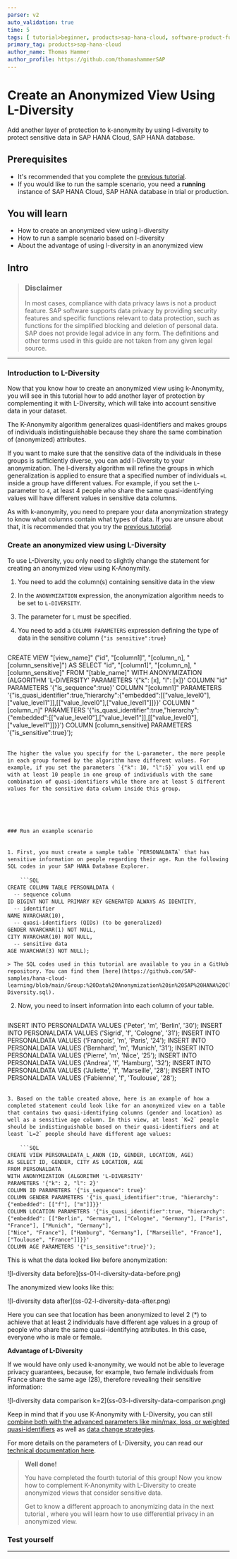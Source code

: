 ```yaml
---
parser: v2
auto_validation: true
time: 5
tags: [ tutorial>beginner, products>sap-hana-cloud, software-product-function>sap-hana-cloud\,-sap-hana-database]
primary_tag: products>sap-hana-cloud
author_name: Thomas Hammer
author_profile: https://github.com/thomashammerSAP
---
```


# Create an Anonymized View Using L-Diversity
<!-- description --> Add another layer of protection to k-anonymity by using l-diversity to protect sensitive data in SAP HANA Cloud, SAP HANA database.

## Prerequisites
- It's recommended that you complete the [previous tutorial](hana-cloud-data-anonymization-3).
- If you would like to run the sample scenario, you need a **running** instance of SAP HANA Cloud, SAP HANA database in trial or production.

## You will learn
- How to create an anonymized view using l-diversity
- How to run a sample scenario based on l-diversity
- About the advantage of using l-diversity in an anonymized view


## Intro
> ### **Disclaimer**
>
>In most cases, compliance with data privacy laws is not a product feature. SAP software supports data privacy by providing security features and specific functions relevant to data protection, such as functions for the simplified blocking and deletion of personal data. SAP does not provide legal advice in any form. The definitions and other terms used in this guide are not taken from any given legal source.

---

### Introduction to L-Diversity


Now that you know how to create an anonymized view using k-Anonymity, you will see in this tutorial how to add another layer of protection by complementing it with L-Diversity, which will take into account sensitive data in your dataset.

The K-Anonymity algorithm generalizes quasi-identifiers and makes groups of individuals indistinguishable because they share the same combination of (anonymized) attributes.

If you want to make sure that the sensitive data of the individuals in these groups is sufficiently diverse, you can add l-Diversity to your anonymization. The l-diversity algorithm will refine the groups in which generalization is applied to ensure that a specified number of individuals `=L` inside a group have different values. For example, if you set the `L`-parameter to `4`, at least 4 people who share the same quasi-identifying values will have different values in sensitive data columns.

As with k-anonymity, you need to prepare your data anonymization strategy to know what columns contain what types of data. If you are unsure about that, it is recommended that you try the [previous tutorial](hana-cloud-data-anonymization-3).


### Create an anonymized view using L-Diversity


To use L-Diversity, you only need to slightly change the statement for creating an anonymized view using K-Anonymity.

1.	You need to add the column(s) containing sensitive data in the view

2.	In the `ANONYMIZATION` expression, the anonymization algorithm needs to be set to `L-DIVERSITY`.

3.	The parameter for `L` must be specified.

4.	You need to add a `COLUMN PARAMETERS` expression defining the type of data in the sensitive column {`"is sensitive":true`}

    ```SQL
CREATE VIEW "[view_name]" ("id", "[column1]", "[column_n], "[column_sensitive]")
AS
SELECT "id", "[column1]", "[column_n], "[column_sensitive]"
FROM "[table_name]"
WITH ANONYMIZATION (ALGORITHM 'L-DIVERSITY' PARAMETERS '{"k": [x], "l": [x]}'
COLUMN "id" PARAMETERS '{"is_sequence":true}'
COLUMN "[column1]" PARAMETERS '{"is_quasi_identifier":true,"hierarchy":{"embedded":[["value_level0"],["value_level1"]],[["value_level0"],["value_level1"]]}}'
COLUMN "[column_n]" PARAMETERS '{"is_quasi_identifier":true,"hierarchy":{"embedded":[["value_level0"],["value_level1"]],[["value_level0"],["value_level1"]]}}')
COLUMN [column_sensitive] PARAMETERS '{"is_sensitive":true}');
```

The higher the value you specify for the L-parameter, the more people in each group formed by the algorithm have different values. For example, if you set the parameters `{"k": 10, "l":5}` you will end up with at least 10 people in one group of individuals with the same combination of quasi-identifiers while there are at least 5 different values for the sensitive data column inside this group.





### Run an example scenario


1. First, you must create a sample table `PERSONALDATA` that has sensitive information on people regarding their age. Run the following SQL codes in your SAP HANA Database Explorer.

    ```SQL
CREATE COLUMN TABLE PERSONALDATA (
  -- sequence column
ID BIGINT NOT NULL PRIMARY KEY GENERATED ALWAYS AS IDENTITY,
  -- identifier
NAME NVARCHAR(10),
  -- quasi-identifiers (QIDs) (to be generalized)
GENDER NVARCHAR(1) NOT NULL,
CITY NVARCHAR(10) NOT NULL,
  -- sensitive data
AGE NVARCHAR(3) NOT NULL);
```
    > The SQL codes used in this tutorial are available to you in a GitHub repository. You can find them [here](https://github.com/SAP-samples/hana-cloud-learning/blob/main/Group:%20Data%20Anonymization%20in%20SAP%20HANA%20Cloud/Tutorial%204_Create%20an%20Anonymized%20View%20using%20L-Diversity.sql).

2. Now, you need to insert information into each column of your table.

    ```SQL
INSERT INTO PERSONALDATA VALUES ('Peter', 'm', 'Berlin', '30');
INSERT INTO PERSONALDATA VALUES ('Sigrid', 'f', 'Cologne', '31');
INSERT INTO PERSONALDATA VALUES ('François', 'm', 'Paris', '24');
INSERT INTO PERSONALDATA VALUES ('Bernhard', 'm', 'Munich', '31');
INSERT INTO PERSONALDATA VALUES ('Pierre', 'm', 'Nice', '25');
INSERT INTO PERSONALDATA VALUES ('Andrea', 'f', 'Hamburg', '32');
INSERT INTO PERSONALDATA VALUES ('Juliette', 'f', 'Marseille', '28');
INSERT INTO PERSONALDATA VALUES ('Fabienne', 'f', 'Toulouse', '28');
```

3. Based on the table created above, here is an example of how a completed statement could look like for an anonymized view on a table that contains two quasi-identifying columns (gender and location) as well as a sensitive age column. In this view, at least `K=2` people should be indistinguishable based on their quasi-identifiers and at least `L=2` people should have different age values:

    ```SQL
CREATE VIEW PERSONALDATA_L_ANON (ID, GENDER, LOCATION, AGE)
AS SELECT ID, GENDER, CITY AS LOCATION, AGE
FROM PERSONALDATA
WITH ANONYMIZATION (ALGORITHM 'L-DIVERSITY'
PARAMETERS '{"k": 2, "l": 2}'
COLUMN ID PARAMETERS '{"is_sequence": true}'
COLUMN GENDER PARAMETERS '{"is_quasi_identifier":true, "hierarchy":{"embedded": [["f"], ["m"]]}}'
COLUMN LOCATION PARAMETERS '{"is_quasi_identifier":true, "hierarchy":{"embedded": [["Berlin", "Germany"], ["Cologne", "Germany"], ["Paris", "France"], ["Munich", "Germany"],
["Nice", "France"], ["Hamburg", "Germany"], ["Marseille", "France"], ["Toulouse", "France"]]}}'
COLUMN AGE PARAMETERS '{"is_sensitive":true}');
```

This is what the data looked like before anonymization:

<!-- border -->![l-diversity data before](ss-01-l-diversity-data-before.png)

The anonymized view looks like this:

<!-- border -->![l-diversity data after](ss-02-l-diversity-data-after.png)

Here you can see that location has been anonymized to level 2 (*) to achieve that at least 2 individuals have different age values in a group of people who share the same quasi-identifying attributes. In this case, everyone who is male or female.

**Advantage of L-Diversity**

If we would have only used k-anonymity, we would not be able to leverage privacy guarantees, because, for example, two female individuals from France share the same age (28), therefore revealing their sensitive information:

<!-- border -->![l-diversity data comparison k=2](ss-03-l-diversity-data-comparison.png)

Keep in mind that if you use K-Anonymity with L-Diversity, you can still [combine both with the advanced parameters like min/max, loss, or weighted quasi-identifiers](https://help.sap.com/viewer/1d2f0ecc83b34dbf9aa5d08a48be2377/2.0.05/en-US/a6fa451ac1cb4dde96401ea504ade772.html) as well as [data change strategies](https://help.sap.com/viewer/1d2f0ecc83b34dbf9aa5d08a48be2377/2.0.05/en-US/068cfef6953e49de9945c16a36e67171.html).

For more details on the parameters of L-Diversity, you can read our [technical documentation here](https://help.sap.com/viewer/1d2f0ecc83b34dbf9aa5d08a48be2377/2.0.05/en-US/0a39b1a65b934616b775adf970245be4.html).

> **Well done!**
>
> You have completed the fourth tutorial of this group! Now you know how to complement K-Anonymity with L-Diversity to create anonymized views that consider sensitive data.
>
> Get to know a different approach to anonymizing data in the next tutorial , where you will learn how to use differential privacy in an anonymized view.




### Test yourself






---
